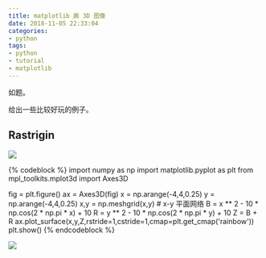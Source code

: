 ```yaml
---
title: matplotlib 画 3D 图像
date: 2018-11-05 22:33:04
categories:
- python
tags:
- python
- tutorial
- matplotlib
---
```

如题。

<!-- more -->

给出一些比较好玩的例子。

## Rastrigin

![](/images/python/24_0.png)

{% codeblock %}
import numpy as np
import matplotlib.pyplot as plt
from mpl_toolkits.mplot3d import Axes3D

fig = plt.figure()
ax = Axes3D(fig)
x = np.arange(-4,4,0.25)
y = np.arange(-4,4,0.25)
x,y = np.meshgrid(x,y) # x-y 平面网络
B = x ** 2 - 10 * np.cos(2 * np.pi * x) + 10
R = y ** 2 - 10 * np.cos(2 * np.pi * y) + 10
Z = B + R
ax.plot_surface(x,y,Z,rstride=1,cstride=1,cmap=plt.get_cmap('rainbow'))
plt.show()
{% endcodeblock %}

![](/images/python/24_1.png)
